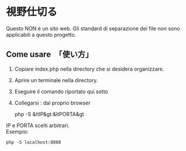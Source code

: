 # 視野仕切る

Questo NON è un sito web.
Gli standard di separazione dei file non sono applicabili a questo progetto.

## Come usare　「使い方」

1. Copiare index.php nella directory che si desidera organizzare.  
2. Aprire un terminale nella directory.
3. Eseguire il comando riportato qui sotto
4. Collegarsi <IP>:<PORTA> dal proprio browser

    php -S &ltIP&gt:&ltPORTA&gt

IP e PORTA scelti arbitrari.  
Esempio:

    php -S localhost:8888
